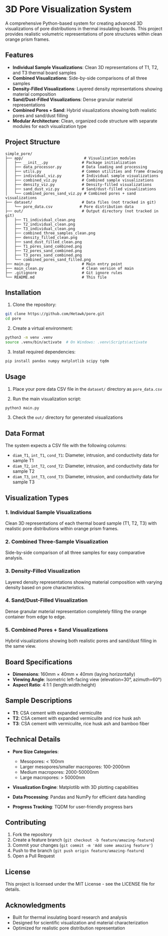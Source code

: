 # 3D Pore Visualization System

A comprehensive Python-based system for creating advanced 3D visualizations of pore distributions in thermal insulating boards. This project provides realistic volumetric representations of pore structures within clean orange prism frames.

## Features

- **Individual Sample Visualizations**: Clean 3D representations of T1, T2, and T3 thermal board samples
- **Combined Visualizations**: Side-by-side comparisons of all three samples
- **Density-Filled Visualizations**: Layered density representations showing material composition
- **Sand/Dust-Filled Visualizations**: Dense granular material representations
- **Combined Pores + Sand**: Hybrid visualizations showing both realistic pores and sand/dust filling
- **Modular Architecture**: Clean, organized code structure with separate modules for each visualization type

## Project Structure

```
simple_pore/
├── app/                           # Visualization modules
│   ├── __init__.py               # Package initialization
│   ├── data_processor.py         # Data loading and processing
│   ├── utils.py                  # Common utilities and frame drawing
│   ├── individual_viz.py         # Individual sample visualizations
│   ├── combined_viz.py           # Combined sample visualizations
│   ├── density_viz.py            # Density-filled visualizations
│   ├── sand_dust_viz.py          # Sand/dust-filled visualizations
│   └── combined_pores_sand_viz.py # Combined pores + sand visualizations
├── dataset/                      # Data files (not tracked in git)
│   └── pore_data.csv            # Pore distribution data
├── out/                          # Output directory (not tracked in git)
│   ├── T1_individual_clean.png
│   ├── T2_individual_clean.png
│   ├── T3_individual_clean.png
│   ├── combined_three_samples_clean.png
│   ├── density_filled_clean.png
│   ├── sand_dust_filled_clean.png
│   ├── T1_pores_sand_combined.png
│   ├── T2_pores_sand_combined.png
│   ├── T3_pores_sand_combined.png
│   └── combined_pores_sand_filled.png
├── main.py                       # Main entry point
├── main_clean.py                 # Clean version of main
├── .gitignore                    # Git ignore rules
└── README.md                     # This file
```

## Installation

1. Clone the repository:

```bash
git clone https://github.com/Hetawk/pore.git
cd pore
```

2. Create a virtual environment:

```bash
python3 -m venv .venv
source .venv/bin/activate  # On Windows: .venv\Scripts\activate
```

3. Install required dependencies:

```bash
pip install pandas numpy matplotlib scipy tqdm
```

## Usage

1. Place your pore data CSV file in the `dataset/` directory as `pore_data.csv`

2. Run the main visualization script:

```bash
python3 main.py
```

3. Check the `out/` directory for generated visualizations

## Data Format

The system expects a CSV file with the following columns:

- `diam_T1`, `int_T1`, `cond_T1`: Diameter, intrusion, and conductivity data for sample T1
- `diam_T2`, `int_T2`, `cond_T2`: Diameter, intrusion, and conductivity data for sample T2
- `diam_T3`, `int_T3`, `cond_T3`: Diameter, intrusion, and conductivity data for sample T3

## Visualization Types

### 1. Individual Sample Visualizations

Clean 3D representations of each thermal board sample (T1, T2, T3) with realistic pore distributions within orange prism frames.

### 2. Combined Three-Sample Visualization

Side-by-side comparison of all three samples for easy comparative analysis.

### 3. Density-Filled Visualization

Layered density representations showing material composition with varying density based on pore characteristics.

### 4. Sand/Dust-Filled Visualization

Dense granular material representation completely filling the orange container from edge to edge.

### 5. Combined Pores + Sand Visualizations

Hybrid visualizations showing both realistic pores and sand/dust filling in the same view.

## Board Specifications

- **Dimensions**: 160mm × 40mm × 40mm (laying horizontally)
- **Viewing Angle**: Isometric left-facing view (elevation=30°, azimuth=60°)
- **Aspect Ratio**: 4:1:1 (length:width:height)

## Sample Descriptions

- **T1**: CSA cement with expanded vermiculite
- **T2**: CSA cement with expanded vermiculite and rice husk ash
- **T3**: CSA cement with vermiculite, rice husk ash and bamboo fiber

## Technical Details

- **Pore Size Categories**:

  - Mesopores: < 100nm
  - Larger mesopores/smaller macropores: 100-2000nm
  - Medium macropores: 2000-50000nm
  - Large macropores: > 50000nm

- **Visualization Engine**: Matplotlib with 3D plotting capabilities
- **Data Processing**: Pandas and NumPy for efficient data handling
- **Progress Tracking**: TQDM for user-friendly progress bars

## Contributing

1. Fork the repository
2. Create a feature branch (`git checkout -b feature/amazing-feature`)
3. Commit your changes (`git commit -m 'Add some amazing feature'`)
4. Push to the branch (`git push origin feature/amazing-feature`)
5. Open a Pull Request

## License

This project is licensed under the MIT License - see the LICENSE file for details.

## Acknowledgments

- Built for thermal insulating board research and analysis
- Designed for scientific visualization and material characterization
- Optimized for realistic pore distribution representation
